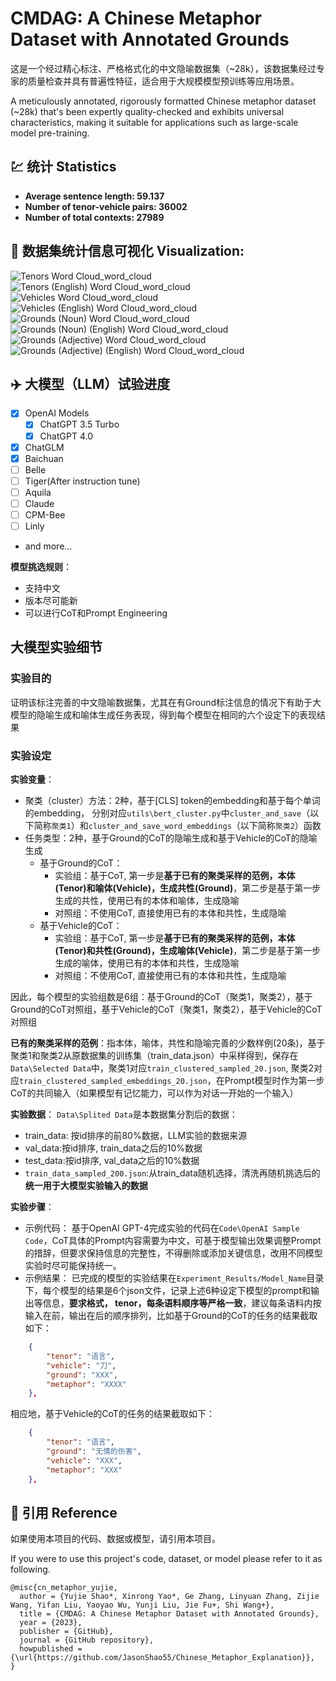 
# CMDAG: A Chinese Metaphor Dataset with Annotated Grounds
这是一个经过精心标注、严格格式化的中文隐喻数据集（~28k），该数据集经过专家的质量检查并具有普遍性特征，适合用于大规模模型预训练等应用场景。

A meticulously annotated, rigorously formatted Chinese metaphor dataset (~28k) that's been expertly quality-checked and exhibits universal characteristics, making it suitable for applications such as large-scale model pre-training.

## 💹 统计 Statistics

- **Average sentence length: 59.137**
- **Number of tenor-vehicle pairs: 36002**
- **Number of total contexts: 27989**

## :sunrise: 数据集统计信息可视化 **Visualization:** 

![Tenors Word Cloud_word_cloud](https://github.com/JasonShao55/Chinese_Metaphor_Explanation/assets/61415289/14e9a9e3-1d3c-4fea-bf38-f963c6d3ad18)
![Tenors (English) Word Cloud_word_cloud](https://github.com/JasonShao55/Chinese_Metaphor_Explanation/assets/61415289/a507d29c-0657-47f9-b94d-d166242e3bc0)
![Vehicles Word Cloud_word_cloud](https://github.com/JasonShao55/Chinese_Metaphor_Explanation/assets/61415289/5c15a5bd-1303-491d-8fec-820c6d17e2ab)
![Vehicles (English) Word Cloud_word_cloud](https://github.com/JasonShao55/Chinese_Metaphor_Explanation/assets/61415289/6678e5ec-9148-4b8a-84c6-c222f4969e12)
![Grounds (Noun) Word Cloud_word_cloud](https://github.com/JasonShao55/Chinese_Metaphor_Explanation/assets/61415289/c5e264e3-9d37-40c2-9d73-8836cc523ec3)
![Grounds (Noun) (English) Word Cloud_word_cloud](https://github.com/JasonShao55/Chinese_Metaphor_Explanation/assets/61415289/b930a5c9-dcab-432d-8494-7b6135fdcc9f)
![Grounds (Adjective) Word Cloud_word_cloud](https://github.com/JasonShao55/Chinese_Metaphor_Explanation/assets/61415289/d7ed51cb-14b8-4cbf-87e2-bbd1197740c9)
![Grounds (Adjective) (English) Word Cloud_word_cloud](https://github.com/JasonShao55/Chinese_Metaphor_Explanation/assets/61415289/1f9a1248-127b-40dd-939d-38ecd2ea7e46)

## :airplane: 大模型（LLM）试验进度
- [X] OpenAI Models
  - [X] ChatGPT 3.5 Turbo
  - [X] ChatGPT 4.0
- [X] ChatGLM
- [X] Baichuan
- [ ] Belle
- [ ] Tiger(After instruction tune)
- [ ] Aquila
- [ ] Claude
- [ ] CPM-Bee
- [ ] Linly
- and more...

**模型挑选规则**：
- 支持中文
- 版本尽可能新
- 可以进行CoT和Prompt Engineering

## 大模型实验细节
### 实验目的
证明该标注完善的中文隐喻数据集，尤其在有Ground标注信息的情况下有助于大模型的隐喻生成和喻体生成任务表现，得到每个模型在相同的六个设定下的表现结果

### 实验设定
**实验变量**：
- 聚类（cluster）方法：2种，基于[CLS] token的embedding和基于每个单词的embedding，
  分别对应`utils\bert_cluster.py`中`cluster_and_save`（以下简称`聚类1`）和`cluster_and_save_word_embeddings`（以下简称`聚类2`）函数
- 任务类型：2种，基于Ground的CoT的隐喻生成和基于Vehicle的CoT的隐喻生成
  - 基于Ground的CoT：
    - 实验组：基于CoT, 第一步是**基于已有的聚类采样的范例，本体(Tenor)和喻体(Vehicle)，生成共性(Ground)**，第二步是基于第一步生成的共性，使用已有的本体和喻体，生成隐喻
    - 对照组：不使用CoT, 直接使用已有的本体和共性，生成隐喻
  - 基于Vehicle的CoT：
    - 实验组：基于CoT, 第一步是**基于已有的聚类采样的范例，本体(Tenor)和共性(Ground)，生成喻体(Vehicle)**，第二步是基于第一步生成的喻体，使用已有的本体和共性，生成隐喻
    - 对照组：不使用CoT, 直接使用已有的本体和共性，生成隐喻
    
因此，每个模型的实验组数是6组：基于Ground的CoT（聚类1，聚类2），基于Ground的CoT对照组，基于Vehicle的CoT（聚类1，聚类2），基于Vehicle的CoT对照组

**已有的聚类采样的范例**：指本体，喻体，共性和隐喻完善的少数样例(20条)，基于聚类1和聚类2从原数据集的训练集（train_data.json）中采样得到，保存在`Data\Selected Data`中，聚类1对应`train_clustered_sampled_20.json`, 聚类2对应`train_clustered_sampled_embeddings_20.json`，在Prompt模型时作为第一步CoT的共同输入（如果模型有记忆能力，可以作为对话一开始的一个输入）
  
**实验数据**：
`Data\Splited Data`是本数据集分割后的数据：
- train_data: 按id排序的前80%数据，LLM实验的数据来源
- val_data:按id排序, train_data之后的10%数据
- test_data:按id排序, val_data之后的10%数据
- `train_data_sampled_200.json`:从train_data随机选择，清洗再随机挑选后的**统一用于大模型实验输入的数据**

**实验步骤**：
- 示例代码：
基于OpenAI GPT-4完成实验的代码在`Code\OpenAI Sample Code`，CoT具体的Prompt内容需要为中文，可基于模型输出效果调整Prompt的措辞，但要求保持信息的完整性，不得删除或添加关键信息，改用不同模型实验时尽可能保持统一。
- 示例结果：
已完成的模型的实验结果在`Experiment_Results/Model_Name`目录下，每个模型的结果是6个json文件，记录上述6种设定下模型的prompt和输出等信息，**要求格式， tenor，每条语料顺序等严格一致**，建议每条语料内按输入在前，输出在后的顺序排列，比如基于Ground的CoT的任务的结果截取如下：
```json
    {
        "tenor": "语言",
        "vehicle": "刀",
        "ground": "XXX",
        "metaphor": "XXXX"
    },
```
相应地，基于Vehicle的CoT的任务的结果截取如下：
```json
    {
        "tenor": "语言",
        "ground": "无情的伤害", 
        "vehicle": "XXX",
        "metaphor": "XXX"
    },
```

## 📌 引用  Reference

如果使用本项目的代码、数据或模型，请引用本项目。

If you were to use this project's code, dataset, or model please refer to it as following.

```
@misc{cn_metaphor_yujie,
  author = {Yujie Shao*, Xinrong Yao*, Ge Zhang, Linyuan Zhang, Zijie Wang, Yifan Liu, Yaoyao Wu, Yunji Liu, Jie Fu+, Shi Wang+},
  title = {CMDAG: A Chinese Metaphor Dataset with Annotated Grounds},
  year = {2023},
  publisher = {GitHub},
  journal = {GitHub repository},
  howpublished = {\url{https://github.com/JasonShao55/Chinese_Metaphor_Explanation}},
}
```

